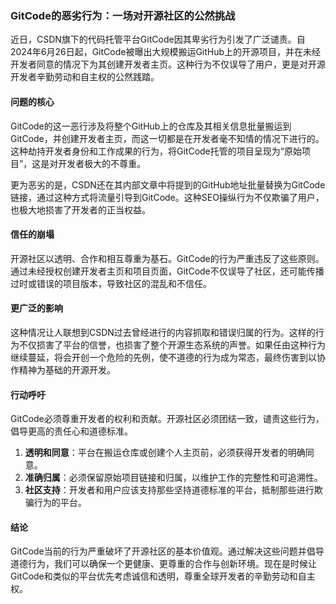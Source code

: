 ### GitCode的恶劣行为：一场对开源社区的公然挑战

近日，CSDN旗下的代码托管平台GitCode因其卑劣行为引发了广泛谴责。自2024年6月26日起，GitCode被曝出大规模搬运GitHub上的开源项目，并在未经开发者同意的情况下为其创建开发者主页。这种行为不仅误导了用户，更是对开源开发者辛勤劳动和自主权的公然践踏。

#### 问题的核心

GitCode的这一恶行涉及将整个GitHub上的仓库及其相关信息批量搬运到GitCode，并创建开发者主页，而这一切都是在开发者毫不知情的情况下进行的。这种劫持开发者身份和工作成果的行为，将GitCode托管的项目呈现为“原始项目”，这是对开发者极大的不尊重。

更为恶劣的是，CSDN还在其内部文章中将提到的GitHub地址批量替换为GitCode链接，通过这种方式将流量引导到GitCode。这种SEO操纵行为不仅欺骗了用户，也极大地损害了开发者的正当权益。

#### 信任的崩塌

开源社区以透明、合作和相互尊重为基石。GitCode的行为严重违反了这些原则。通过未经授权创建开发者主页和项目页面，GitCode不仅误导了社区，还可能传播过时或错误的项目版本，导致社区的混乱和不信任。

#### 更广泛的影响

这种情况让人联想到CSDN过去曾经进行的内容抓取和错误归属的行为。这样的行为不仅损害了平台的信誉，也损害了整个开源生态系统的声誉。如果任由这种行为继续蔓延，将会开创一个危险的先例，使不道德的行为成为常态，最终伤害到以协作精神为基础的开源开发。

#### 行动呼吁

GitCode必须尊重开发者的权利和贡献。开源社区必须团结一致，谴责这些行为，倡导更高的责任心和道德标准。

1. **透明和同意**：平台在搬运仓库或创建个人主页前，必须获得开发者的明确同意。
2. **准确归属**：必须保留原始项目链接和归属，以维护工作的完整性和可追溯性。
3. **社区支持**：开发者和用户应该支持那些坚持道德标准的平台，抵制那些进行欺骗行为的平台。

#### 结论

GitCode当前的行为严重破坏了开源社区的基本价值观。通过解决这些问题并倡导道德行为，我们可以确保一个更健康、更尊重的合作与创新环境。现在是时候让GitCode和类似的平台优先考虑诚信和透明，尊重全球开发者的辛勤劳动和自主权。
